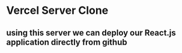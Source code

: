 # Vercel Server Clone

## using this server we can deploy our React.js application directly from github
